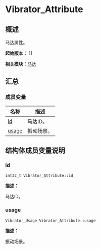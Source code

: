 # Vibrator_Attribute


## 概述

马达属性。

**起始版本：** 11

**相关模块：**[马达](_vibrator.md)


## 汇总


### 成员变量

| 名称 | 描述 |
| -------- | -------- |
| [id](#id) | 马达ID。  |
| [usage](#usage) | 振动场景。 |


## 结构体成员变量说明


### id

```
int32_t Vibrator_Attribute::id
```
**描述：**

马达ID。

### usage

```
Vibrator_Usage Vibrator_Attribute::usage
```

**描述：**

振动场景。